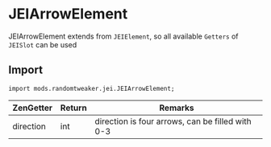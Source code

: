 # JEIArrowElement

JEIArrowElement extends from `JEIElement`, so all available `Getters` of `JEISlot` can be used

## Import

```zenscript
import mods.randomtweaker.jei.JEIArrowElement;
```

| ZenGetter | Return | Remarks                      |
| :-------- | :----- | ------------------------------ |
| direction | int    | direction is four arrows, can be filled with 0-3 |
